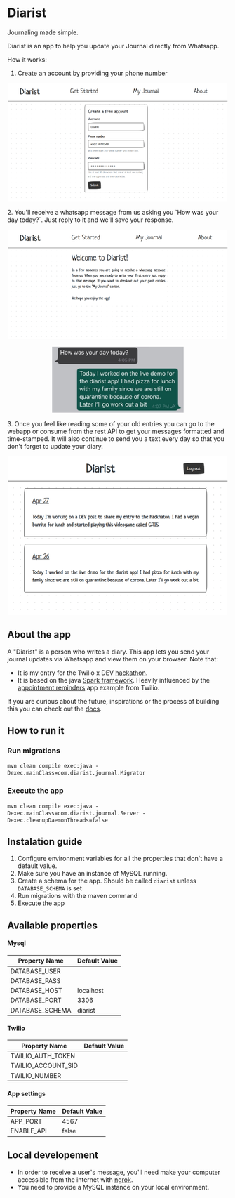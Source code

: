 # Diarist
Journaling made simple. 

Diarist is an app to help you update your Journal directly from Whatsapp.

How it works:
1. Create an account by providing your phone number
<p align="center">
   <img src="docs/get_started.png" alt="Get Started" width="500"/>
</p>
2. You'll receive a whatsapp message from us asking you `How was your day today?`. Just reply to it and we'll save your response.
<p align="center">
   <img src="docs/welcome.png" alt="Welcome" width="500"/>
</p>
<p align="center">
   <img src="docs/whatsapp.jpg" alt="Whatsapp" width="300"/>
</p>
3. Once you feel like reading some of your old entries you can go to the webapp or consume from the rest API to get your messages formatted and time-stamped.
   It will also continue to send you a text every day so that you don't forget to update your diary.
<p align="center">
   <img src="docs/diary.png" alt="Diary" width="500"/>
<p/>

## About the app

A "Diarist" is a person who writes a diary. 
This app lets you send your journal updates via Whatsapp and view them on your browser.
Note that:
* It is my entry for the Twilio x DEV [hackathon](https://dev.to/devteam/announcing-the-twilio-hackathon-on-dev-2lh8).
* It is based on the java [Spark framework](http://sparkjava.com/documentation.html#request). Heavily influenced by the [appointment reminders](https://www.twilio.com/docs/sms/tutorials/appointment-reminders-java-spark) app example from Twilio. 

If you are curious about the future, inspirations or the process of building this
you can check out the [docs](docs/diarist.md).


## How to run it


### Run migrations
```
mvn clean compile exec:java -Dexec.mainClass=com.diarist.journal.Migrator
```

### Execute the app
```
mvn clean compile exec:java -Dexec.mainClass=com.diarist.journal.Server -Dexec.cleanupDaemonThreads=false
```

## Instalation guide

1. Configure environment variables for all the properties that don't have a default value.
1. Make sure you have an instance of MySQL running.
1. Create a schema for the app. Should be called `diarist` unless `DATABASE_SCHEMA` is set
1. Run migrations with the maven command
1. Execute the app 

## Available properties

#### Mysql

| Property Name    | Default Value |
| --------------   | ------------- |
| DATABASE_USER    |               |
| DATABASE_PASS    |               |
| DATABASE_HOST    | localhost     |
| DATABASE_PORT    | 3306          |
| DATABASE_SCHEMA  | diarist       |

#### Twilio


| Property Name      | Default Value |
| --------------     | ------------- |
| TWILIO_AUTH_TOKEN  |               |
| TWILIO_ACCOUNT_SID |               |
| TWILIO_NUMBER      |               |


#### App settings

| Property Name  | Default Value |
| -------------- | ------------- |
|   APP_PORT     |     4567      |
|  ENABLE_API    |     false     |


## Local developement
* In order to receive a user's message, you'll need make your computer accessible from the internet with [ngrok](https://ngrok.com/).
* You need to provide a MySQL instance on your local environment. 
